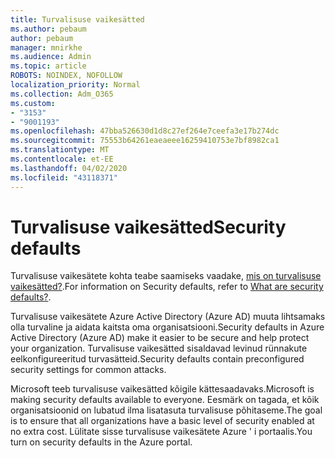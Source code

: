 ```yaml
---
title: Turvalisuse vaikesätted
ms.author: pebaum
author: pebaum
manager: mnirkhe
ms.audience: Admin
ms.topic: article
ROBOTS: NOINDEX, NOFOLLOW
localization_priority: Normal
ms.collection: Adm_O365
ms.custom:
- "3153"
- "9001193"
ms.openlocfilehash: 47bba526630d1d8c27ef264e7ceefa3e17b274dc
ms.sourcegitcommit: 75553b64261eaeaeee16259410753e7bf8982ca1
ms.translationtype: MT
ms.contentlocale: et-EE
ms.lasthandoff: 04/02/2020
ms.locfileid: "43118371"
---
```

# <a name="security-defaults"></a><span data-ttu-id="a4738-102">Turvalisuse vaikesätted</span><span class="sxs-lookup"><span data-stu-id="a4738-102">Security defaults</span></span>

<span data-ttu-id="a4738-103">Turvalisuse vaikesätete kohta teabe saamiseks vaadake, [mis on turvalisuse vaikesätted?](https://docs.microsoft.com/azure/active-directory/conditional-access/concept-conditional-access-security-defaults).</span><span class="sxs-lookup"><span data-stu-id="a4738-103">For information on Security defaults, refer to [What are security defaults?](https://docs.microsoft.com/azure/active-directory/conditional-access/concept-conditional-access-security-defaults).</span></span>

<span data-ttu-id="a4738-104">Turvalisuse vaikesätete Azure Active Directory (Azure AD) muuta lihtsamaks olla turvaline ja aidata kaitsta oma organisatsiooni.</span><span class="sxs-lookup"><span data-stu-id="a4738-104">Security defaults in Azure Active Directory (Azure AD) make it easier to be secure and help protect your organization.</span></span> <span data-ttu-id="a4738-105">Turvalisuse vaikesätted sisaldavad levinud rünnakute eelkonfigureeritud turvasätteid.</span><span class="sxs-lookup"><span data-stu-id="a4738-105">Security defaults contain preconfigured security settings for common attacks.</span></span>

<span data-ttu-id="a4738-106">Microsoft teeb turvalisuse vaikesätted kõigile kättesaadavaks.</span><span class="sxs-lookup"><span data-stu-id="a4738-106">Microsoft is making security defaults available to everyone.</span></span> <span data-ttu-id="a4738-107">Eesmärk on tagada, et kõik organisatsioonid on lubatud ilma lisatasuta turvalisuse põhitaseme.</span><span class="sxs-lookup"><span data-stu-id="a4738-107">The goal is to ensure that all organizations have a basic level of security enabled at no extra cost.</span></span> <span data-ttu-id="a4738-108">Lülitate sisse turvalisuse vaikesätete Azure ' i portaalis.</span><span class="sxs-lookup"><span data-stu-id="a4738-108">You turn on security defaults in the Azure portal.</span></span>
